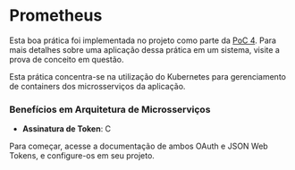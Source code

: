 # Prometheus

Esta boa prática foi implementada no projeto como parte da [PoC 4](../provas-de-conceito/poc-4-observabilidade-e-rastreabilidade.md). Para mais detalhes sobre uma aplicação dessa prática em um sistema, visite a prova de conceito em questão.

Esta prática concentra-se na utilização do Kubernetes para gerenciamento de containers dos microsserviços da aplicação.

### Benefícios em Arquitetura de Microsserviços

* **Assinatura de Token**: C

Para começar, acesse a documentação de ambos OAuth e JSON Web Tokens, e configure-os em seu projeto.
